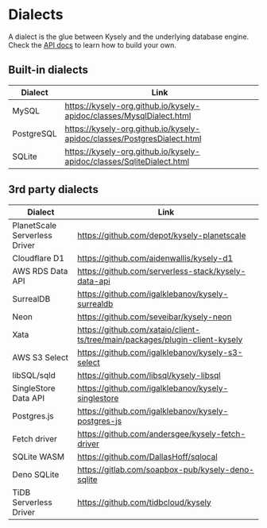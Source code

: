 # Dialects

A dialect is the glue between Kysely and the underlying database engine. Check the [API docs](https://kysely-org.github.io/kysely-apidoc/interfaces/Dialect.html) to learn how to build your own.

## Built-in dialects

| Dialect | Link |
| --- | --- |
| MySQL | https://kysely-org.github.io/kysely-apidoc/classes/MysqlDialect.html |
| PostgreSQL | https://kysely-org.github.io/kysely-apidoc/classes/PostgresDialect.html |
| SQLite | https://kysely-org.github.io/kysely-apidoc/classes/SqliteDialect.html |

## 3rd party dialects

| Dialect                       | Link                                                                        |
|-------------------------------|-----------------------------------------------------------------------------|
| PlanetScale Serverless Driver | https://github.com/depot/kysely-planetscale                                 |
| Cloudflare D1                 | https://github.com/aidenwallis/kysely-d1                                    |
| AWS RDS Data API              | https://github.com/serverless-stack/kysely-data-api                         |
| SurrealDB                     | https://github.com/igalklebanov/kysely-surrealdb                            |
| Neon                          | https://github.com/seveibar/kysely-neon                                     |
| Xata                          | https://github.com/xataio/client-ts/tree/main/packages/plugin-client-kysely |
| AWS S3 Select                 | https://github.com/igalklebanov/kysely-s3-select                            |
| libSQL/sqld                   | https://github.com/libsql/kysely-libsql                                     |
| SingleStore Data API          | https://github.com/igalklebanov/kysely-singlestore                          |
| Postgres.js                   | https://github.com/igalklebanov/kysely-postgres-js                          |
| Fetch driver                  | https://github.com/andersgee/kysely-fetch-driver                            |
| SQLite WASM                   | https://github.com/DallasHoff/sqlocal                                       |
| Deno SQLite                   | https://gitlab.com/soapbox-pub/kysely-deno-sqlite                           |
| TiDB Serverless Driver        | https://github.com/tidbcloud/kysely                                         |